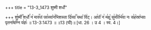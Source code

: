 +++
title = "13-3_1473 शुष्मी शर्धो"

+++
शु꣣ष्मी꣢꣫ शर्धो꣣ न꣡ मारु꣢꣯तं पव꣣स्वा꣡न꣢भिशस्ता दि꣣व्या꣢꣫ यथा꣣ वि꣢ट्। आ꣢पो꣣ न꣢ म꣣क्षू꣡ सु꣢म꣣ति꣡र्भ꣢वा नः स꣣ह꣡स्रा꣢प्साः पृतना꣣षा꣢꣫ण्न य꣣ज्ञः꣢ ॥ 13-3:1473 ॥ ॥13 (घी)॥ [धा. 26 । उ 4 । स्व. 4।]
